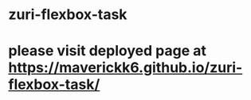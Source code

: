 # zuri-flexbox-task
# please visit deployed page at https://maverickk6.github.io/zuri-flexbox-task/

